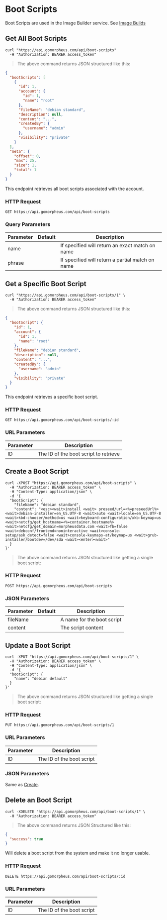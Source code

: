 # Boot Scripts

Boot Scripts are used in the Image Builder service. See [Image Builds](#image-builds)

## Get All Boot Scripts

```shell
curl "https://api.gomorpheus.com/api/boot-scripts"
  -H "Authorization: BEARER access_token"
```

> The above command returns JSON structured like this:

```json
{
  "bootScripts": [
    {
      "id": 1,
      "account": {
        "id": 1,
        "name": "root"
      },
      "fileName": "debian standard",
      "description": null,
      "content": "...",
      "createdBy": {
        "username": "admin"
      },
      "visibility": "private"
    }
  ],
  "meta": {
    "offset": 0,
    "max": 25,
    "size": 1,
    "total": 1
  }
}
```

This endpoint retrieves all boot scripts associated with the account.

### HTTP Request

`GET https://api.gomorpheus.com/api/boot-scripts`

### Query Parameters

Parameter | Default | Description
--------- | ------- | -----------
name |  | If specified will return an exact match on name
phrase |  | If specified will return a partial match on name

## Get a Specific Boot Script


```shell
curl "https://api.gomorpheus.com/api/boot-scripts/1" \
  -H "Authorization: BEARER access_token"
```

> The above command returns JSON structured like this:

```json
{
  "bootScript": {
    "id": 1,
    "account": {
      "id": 1,
      "name": "root"
    },
    "fileName": "debian standard",
    "description": null,
    "content": "...",
    "createdBy": {
      "username": "admin"
    },
    "visibility": "private"
  }
}
```

This endpoint retrieves a specific boot script.


### HTTP Request

`GET https://api.gomorpheus.com/api/boot-scripts/:id`

### URL Parameters

Parameter | Description
--------- | -----------
ID | The ID of the boot script to retrieve


## Create a Boot Script

```shell
curl -XPOST "https://api.gomorpheus.com/api/boot-scripts" \
  -H "Authorization: BEARER access_token" \
  -H "Content-Type: application/json" \
  -d '{
  "bootScript": {
    "fileName": "debian standard",
    "content": "<esc><wait>install <wait> preseed/url=<%=preseedUrl%> <wait>debian-installer=en_US.UTF-8 <wait>auto <wait>locale=en_US.UTF-8 <wait>kbd-chooser/method=us <wait>keyboard-configuration/xkb-keymap=us <wait>netcfg/get_hostname=<%=container.hostname%> <wait>netcfg/get_domain=morpheusdata.com <wait>fb=false <wait>debconf/frontend=noninteractive <wait>console-setup/ask_detect=false <wait>console-keymaps-at/keymap=us <wait>grub-installer/bootdev=/dev/sda <wait><enter><wait>"
  }
}'
```

> The above command returns JSON structured like getting a single boot script: 

### HTTP Request

`POST https://api.gomorpheus.com/api/boot-scripts`

### JSON Parameters

Parameter | Default | Description
--------- | ------- | -----------
fileName      |  | A name for the boot script
content      |  | The script content

## Update a Boot Script

```shell
curl -XPUT "https://api.gomorpheus.com/api/boot-scripts/1" \
  -H "Authorization: BEARER access_token" \
  -H "Content-Type: application/json" \
  -d '{
  "bootScript": {
    "name": "debian default"
  }
}'
```

> The above command returns JSON structured like getting a single boot script: 

### HTTP Request

`PUT https://api.gomorpheus.com/api/boot-scripts/1`

### URL Parameters

Parameter | Description
--------- | -----------
ID | The ID of the boot script

### JSON Parameters

Same as [Create](#create-a-boot-script).

## Delete an Boot Script

```shell
curl -XDELETE "https://api.gomorpheus.com/api/boot-scripts/1" \
  -H "Authorization: BEARER access_token"
```

> The above command returns JSON Structured like this:

```json
{
  "success": true
}
```

Will delete a boot script from the system and make it no longer usable.

### HTTP Request

`DELETE https://api.gomorpheus.com/api/boot-scripts/:id`

### URL Parameters

Parameter | Description
--------- | -----------
ID | The ID of the boot script

